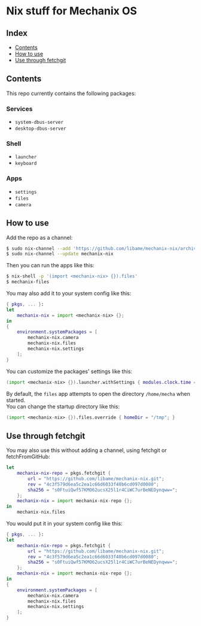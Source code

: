 # Nix stuff for Mechanix OS
## Index
- [Contents](#contents)
- [How to use](#how-to-use)
- [Use through fetchgit](#use-through-fetchgit)
## Contents
This repo currently contains the following packages:
### Services
- `system-dbus-server`
- `desktop-dbus-server`
### Shell
- `launcher`
- `keyboard`
### Apps
- `settings`
- `files`
- `camera`
## How to use
Add the repo as a channel:
```bash
$ sudo nix-channel --add 'https://github.com/libame/mechanix-nix/archive/main.tar.gz' mechanix-nix
$ sudo nix-channel --update mechanix-nix
```
Then you can run the apps like this:
```bash
$ nix-shell -p '(import <mechanix-nix> {}).files'
$ mechanix-files
```
You may also add it to your system config like this:
```nix
{ pkgs, ... }:
let
	mechanix-nix = import <mechanix-nix> {};
in
{
	environment.systemPackages = [
		mechanix-nix.camera
		mechanix-nix.files
		mechanix-nix.settings
	];
}
```
You can customize the packages' settings like this:
```nix
(import <mechanix-nix> {}).launcher.withSettings { modules.clock.time = "%I:%M %p"; }
```
By default, the `files` app attempts to open the directory `/home/mecha` when started.\
You can change the startup directory like this:
```nix
(import <mechanix-nix> {}).files.override { homeDir = "/tmp"; }
```
## Use through fetchgit
You may also use this without adding a channel, using fetchgit or fetchFromGitHub:
```nix
let
	mechanix-nix-repo = pkgs.fetchgit {
		url = "https://github.com/libame/mechanix-nix.git";
		rev = "4c3f579d6ea5c2ea1c66d6033f40b6cd097d0080";
		sha256 = "s0FtuiQwf57KMO62ucsX25l1r4CiWC7urBeNEDynqww=";
	};
	mechanix-nix = import mechanix-nix-repo {};
in
	mechanix-nix.files
```
You would put it in your system config like this:
```nix
{ pkgs, ... }:
let
	mechanix-nix-repo = pkgs.fetchgit {
		url = "https://github.com/libame/mechanix-nix.git";
		rev = "4c3f579d6ea5c2ea1c66d6033f40b6cd097d0080";
		sha256 = "s0FtuiQwf57KMO62ucsX25l1r4CiWC7urBeNEDynqww=";
	};
	mechanix-nix = import mechanix-nix-repo {};
in
{
	environment.systemPackages = [
		mechanix-nix.camera
		mechanix-nix.files
		mechanix-nix.settings
	];
}
```